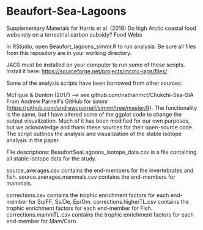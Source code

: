 # Beaufort-Sea-Lagoons
Supplementary Materials for Harris et al. (2018)
Do high Arctic coastal food webs rely on a terrestrial carbon subsidy?
Food Webs

In RStudio, open Beaufort_lagoons_simmr.R to run analysis. Be sure all files from this repository are in your working directory.

JAGS must be installed on your computer to run some of these scripts. Install it here: https://sourceforge.net/projects/mcmc-jags/files/

Some of the analysis scripts have been borrowed from other sources:

McTigue & Dunton (2017) --> see github.com/nathanmct/Chukchi-Sea-SIA
From Andrew Parnell's GitHub for simmr (https://github.com/andrewcparnell/simmr/tree/master/R). The functionality is the same, but I have altered some of the ggplot code to change the output visualization.
Much of it has been modified for our own purposes, but we acknowledge and thank these sources for their open-source code. The script outlines the analysis and visualization of the stable isotope analysis in the paper.

File descriptions:
BeaufortSeaLagoons_isotope_data.csv is a file containing all stable isotope data for the study.

source_averages.csv contains the end-members for the invertebrates and fish.
source.averages.mammals.csv contains the end-members for mammals.

corrections.csv contains the trophic enrichment factors for each end-member for Su/FF, Ss/De, Ep/Om.
corrections.higherTL.csv contains the trophic enrichment factors for each end-member for Fish.
corrections.mammTL.csv contains the trophic enrichment factors for each end-member for Mam/Carn.

